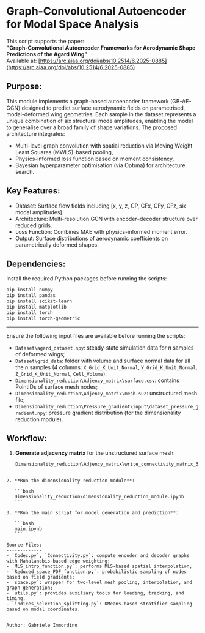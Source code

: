 Graph-Convolutional Autoencoder for Modal Space Analysis
====================================================================

This script supports the paper:  
**"Graph-Convolutional Autoencoder Frameworks for Aerodynamic Shape Predictions of the Agard Wing"**  
Available at: [https://arc.aiaa.org/doi/abs/10.2514/6.2025-0885](https://arc.aiaa.org/doi/abs/10.2514/6.2025-0885)


Purpose:
--------
This module implements a graph-based autoencoder framework (GB-AE-GCN) designed to predict surface aerodynamic fields on parametrised, modal-deformed wing geometries. 
Each sample in the dataset represents a unique combination of six structural mode amplitudes, enabling the model to generalise over a broad family of shape variations.
The proposed architecture integrates:
- Multi-level graph convolution with spatial reduction via Moving Weight Least Squares (MWLS)-based pooling,
- Physics-informed loss function based on moment consistency,
- Bayesian hyperparameter optimisation (via Optuna) for architecture search.

Key Features:
-------------
- Dataset: Surface flow fields including [x, y, z, CP, CFx, CFy, CFz, six modal amplitudes].
- Architecture: Multi-resolution GCN with encoder–decoder structure over reduced grids.
- Loss Function: Combines MAE with physics-informed moment error.
- Output: Surface distributions of aerodynamic coefficients on parametrically deformed shapes.

Dependencies:
-------------
Install the required Python packages before running the scripts:

```bash
pip install numpy
pip install pandas
pip install scikit-learn
pip install matplotlib
pip install torch
pip install torch-geometric
```

-------------
Ensure the following input files are available before running the scripts:
- `Dataset\agard_dataset.npy`: steady-state simulation data for $n$ samples of deformed wings;
- `Dataset\grid_data`: folder with volume and surface normal data for all the $n$ samples (4 columns: `X_Grid_K_Unit_Normal`, `Y_Grid_K_Unit_Normal`, `Z_Grid_K_Unit_Normal`, `Cell_Volume`).
- `Dimensionality_reduction\Adjency_matrix\surface.csv`: contains PointIDs of surface mesh nodes;
- `Dimensionality_reduction\Adjency_matrix\mesh.su2`: unstructured mesh file;
- `Dimensionality_reduction\Pressure_gradient\input\dataset_pressure_gradient.npy`: pressure gradient distribution (for the dimensionality reduction module).

Workflow:
---------
1. **Generate adjacency matrix** for the unstructured surface mesh:
   ```bash
   Dimensionality_reduction\Adjency_matrix\write_connectivity_matrix_3D_unstructured.ipynb
````

2. **Run the dimensionality reduction module**:

   ```bash
   Dimensionality_reduction\dimensionality_reduction_module.ipynb
   ```

3. **Run the main script for model generation and prediction**:

   ```bash
   main.ipynb
   ```

Source Files:
-------------
- `Codec.py`, `Connectivity.py`: compute encoder and decoder graphs with Mahalanobis-based edge weighting;
- `MLS_intrp_function.py`: performs MLS-based spatial interpolation;
- `Reduced_space_PDF_function.py`: probabilistic sampling of nodes based on field gradients;
- `space.py`: wrapper for two-level mesh pooling, interpolation, and graph generation;
- `utils.py`: provides auxiliary tools for loading, tracking, and timing.
- `indices_selection_splitting.py`: KMeans-based stratified sampling based on modal coordinates.


Author: Gabriele Immordino


